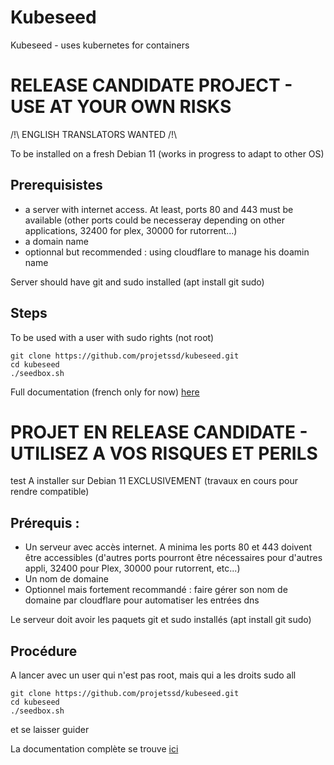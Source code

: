 # Kubeseed

Kubeseed - uses kubernetes for containers

# RELEASE CANDIDATE PROJECT - USE AT YOUR OWN RISKS

/!\ ENGLISH TRANSLATORS WANTED /!\ 

To be installed on a fresh Debian 11 (works in progress to adapt to other OS)

## Prerequisistes

* a server with internet access. At least, ports 80 and 443 must be available (other ports could be necesseray depending on other applications, 32400 for plex, 30000 for rutorrent...)
* a domain name
* optionnal but recommended : using cloudflare to manage his doamin name

Server should have git and sudo installed (apt install git sudo)

## Steps

To be used with a user with sudo rights (not root)

```
git clone https://github.com/projetssd/kubeseed.git
cd kubeseed
./seedbox.sh
```

Full documentation (french only for now) [here](https://projetssd.github.io/kubeseed/)

# PROJET EN RELEASE CANDIDATE - UTILISEZ A VOS RISQUES ET PERILS

test
A installer sur Debian 11 EXCLUSIVEMENT (travaux en cours pour rendre compatible)

## Prérequis : 
* Un serveur avec accès internet. A minima les ports 80 et 443 doivent être accessibles (d'autres ports pourront être nécessaires pour d'autres appli, 32400 pour Plex, 30000 pour rutorrent, etc...)
* Un nom de domaine
* Optionnel mais fortement recommandé : faire gérer son nom de domaine par cloudflare pour automatiser les entrées dns

Le serveur doit avoir les paquets git et sudo installés (apt install git sudo)

## Procédure

A lancer avec un user qui n'est pas root, mais qui a les droits sudo all

```
git clone https://github.com/projetssd/kubeseed.git
cd kubeseed
./seedbox.sh
```

et se laisser guider

La documentation complète se trouve [ici](https://projetssd.github.io/kubeseed/)





